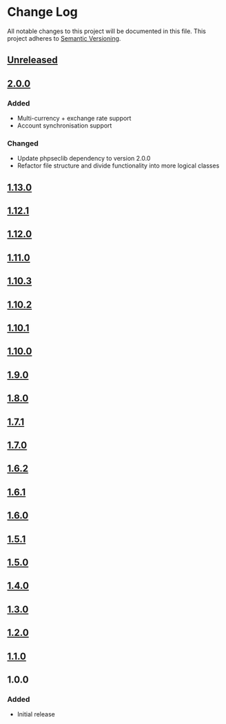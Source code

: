 # Change Log
All notable changes to this project will be documented in this file.
This project adheres to [Semantic Versioning](http://semver.org/).

## [Unreleased][unreleased]

## [2.0.0]
### Added
- Multi-currency + exchange rate support
- Account synchronisation support

### Changed
- Update phpseclib dependency to version 2.0.0
- Refactor file structure and divide functionality into more logical classes

## [1.13.0]
## [1.12.1]
## [1.12.0]
## [1.11.0]
## [1.10.3]
## [1.10.2]
## [1.10.1]
## [1.10.0]
## [1.9.0]
## [1.8.0]
## [1.7.1]
## [1.7.0]
## [1.6.2]
## [1.6.1]
## [1.6.0]
## [1.5.1]
## [1.5.0]
## [1.4.0]
## [1.3.0]
## [1.2.0]
## [1.1.0]

## 1.0.0
### Added
- Initial release


[unreleased]: https://github.com/nosto/php-sdk/compare/2.0.0...develop
[2.0.0]: https://github.com/nosto/php-sdk/compare/1.13.0...2.0.0
[1.13.0]: https://github.com/nosto/php-sdk/compare/1.12.1...1.13.0
[1.12.1]: https://github.com/nosto/php-sdk/compare/1.12.0...1.12.1
[1.12.0]: https://github.com/nosto/php-sdk/compare/1.11.0...1.12.0
[1.11.0]: https://github.com/nosto/php-sdk/compare/1.10.3...1.11.0
[1.10.3]: https://github.com/nosto/php-sdk/compare/1.10.2...1.10.3
[1.10.2]: https://github.com/nosto/php-sdk/compare/1.10.1...1.10.2
[1.10.1]: https://github.com/nosto/php-sdk/compare/1.10.0...1.10.1
[1.10.0]: https://github.com/nosto/php-sdk/compare/1.9.0...1.10.0
[1.9.0]: https://github.com/nosto/php-sdk/compare/1.8.0...1.9.0
[1.8.0]: https://github.com/nosto/php-sdk/compare/1.7.1...1.8.0
[1.7.1]: https://github.com/nosto/php-sdk/compare/1.7.0...1.7.1
[1.7.0]: https://github.com/nosto/php-sdk/compare/1.6.2...1.7.0
[1.6.2]: https://github.com/nosto/php-sdk/compare/1.6.1...1.6.2
[1.6.1]: https://github.com/nosto/php-sdk/compare/1.6.0...1.6.1
[1.6.0]: https://github.com/nosto/php-sdk/compare/1.5.1...1.6.0
[1.5.1]: https://github.com/nosto/php-sdk/compare/1.5.0...1.5.1
[1.5.0]: https://github.com/nosto/php-sdk/compare/1.4.0...1.5.0
[1.4.0]: https://github.com/nosto/php-sdk/compare/1.3.0...1.4.0
[1.3.0]: https://github.com/nosto/php-sdk/compare/1.2.0...1.3.0
[1.2.0]: https://github.com/nosto/php-sdk/compare/1.1.0...1.2.0
[1.1.0]: https://github.com/nosto/php-sdk/compare/1.0.0...1.1.0
